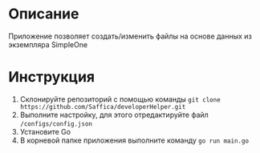 # Описание
Приложение позволяет создать/изменить файлы на основе данных из экземпляра SimpleOne
# Инструкция
1. Склонируйте репозиторий с помощью команды `git clone https://github.com/Saffica/developerHelper.git`
2. Выполните настройку, для этого отредактируйте файл `/configs/config.json`
3. Установите Go
4. В корневой папке приложения выполните команду `go run main.go`